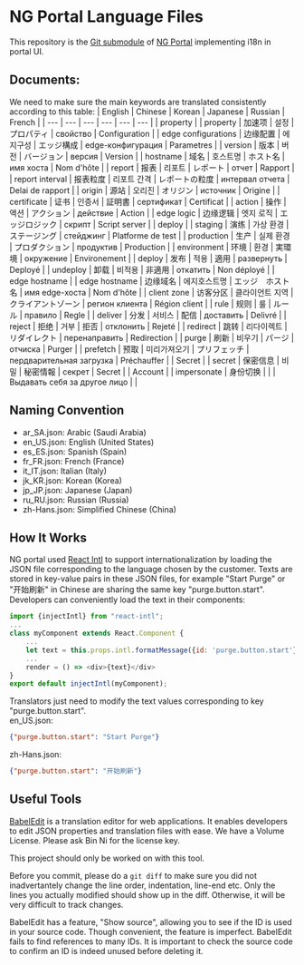 # NG Portal Language Files
This repository is the [Git submodule](https://git-scm.com/book/en/v2/Git-Tools-Submodules) of 
[NG Portal](https://github.com/mileweb/ngportal) implementing i18n in portal UI. 
## Documents:  
We need to make sure the main keywords are translated consistently according to this table:
| English | Chinese | Korean | Japanese | Russian | French |
| --- | --- | --- | --- | --- | --- |
| property |
| property | 加速项 | 설정 | プロパティ | свойство | Configuration |
| edge configurations | 边缘配置 | 에지구성 | エッジ構成 | edge-конфигурация | Parametres |
| version | 版本 | 버전 | バージョン | версия | Version |
| hostname | 域名 | 호스트명 | ホスト名 | имя хоста | Nom d'hôte |
| report | 报表 | 리포트 | レポート | отчет | Rapport |
| report interval | 报表粒度 | 리포트 간격 | レポートの粒度 | интервал отчета | Delai de rapport |
| origin | 源站 | 오리진 | オリジン | источник | Origine |
| certificate | 证书 | 인증서 | 証明書 | сертификат | Certificat |
| action | 操作 | 액션 | アクション | действие | Action |
| edge logic | 边缘逻辑 | 엣지 로직  | エッジロジック | скрипт | Script server |
| deploy |
| staging | 演练 | 가상 환경 | ステージング | стейджинг | Platforme de test |
| production | 生产 | 실제 환경 | プロダクション | продуктив | Production |
| environment | 环境 | 환경 | 実環境 | окружение  | Environement |
| deploy | 发布 | 적용 | 適用 | развернуть | Deployé |
| undeploy | 卸载 | 비적용 | 非適用 | откатить | Non déployé |
| edge hostname |
| edge hostname | 边缘域名 | 에지호스트명 | エッジ　ホスト名 | имя edge-хоста | Nom d'hôte |
| client zone | 访客分区 | 클라이언트 지역 | クライアントゾーン | регион клиента | Région client |
| rule | 规则 | 룰 | ルール | правило | Regle |
| deliver | 分发 | 서비스 | 配信 | доставить | Delivré |
| reject | 拒绝 | 거부 | 拒否 | отклонить | Rejeté |
| redirect | 跳转 | 리다이렉트 | リダイレクト | перенаправить | Redirection |
| purge | 刷新 | 비우기 | パージ | отчиска | Purger |
| prefetch | 预取 | 미리가져오기 | プリフェッチ | пердварительная загрузка | Préchauffer |
| Secret |
| secret | 保密信息 | 비밀 | 秘密情報 | секрет | Secret |
| Account |
| impersonate | 身份切换 |  |  | Выдавать себя за другое лицо |  |

## Naming Convention
* ar_SA.json: Arabic (Saudi Arabia)
* en_US.json: English (United States)
* es_ES.json: Spanish (Spain)
* fr_FR.json: French (France)
* it_IT.json: Italian (Italy)
* jk_KR.json: Korean (Korea)
* jp_JP.json: Japanese (Japan)
* ru_RU.json: Russian (Russia)
* zh-Hans.json: Simplified Chinese (China)
## How It Works
NG portal used [React Intl](https://www.npmjs.com/package/react-intl) to support internationalization by loading
the JSON file corresponding to the language chosen by the customer. Texts are stored in key-value pairs in these JSON
files, for example "Start Purge" or "开始刷新" in Chinese are sharing the same key "purge.button.start". Developers can
conveniently load the text in their components:
```javascript
import {injectIntl} from "react-intl";
...
class myComponent extends React.Component {
    ...
    let text = this.props.intl.formatMessage({id: 'purge.button.start'});
    ...
    render = () => <div>{text}</div>
}
export default injectIntl(myComponent);
```
Translators just need to modify the text values corresponding to key "purge.button.start".  
en_US.json:
```json
{"purge.button.start": "Start Purge"}
```
zh-Hans.json:
```json
{"purge.button.start": "开始刷新"}
```
## Useful Tools
[BabelEdit](https://www.codeandweb.com/babeledit) is a translation editor for web applications. It enables developers to edit JSON properties and translation files with ease. We have a Volume License. Please ask Bin Ni for the license key.

This project should only be worked on with this tool.

Before you commit, please do a `git diff` to make sure you did not inadvertantely change the line order, indentation, line-end etc. Only the lines you actually modified should show up in the diff. Otherwise, it will be very difficult to track changes.

BabelEdit has a feature, "Show source", allowing you to see if the ID is used in your source code. Though convenient, the feature is imperfect. BabelEdit fails to find references to many IDs. It is important to check the source code to confirm an ID is indeed unused before deleting it.
